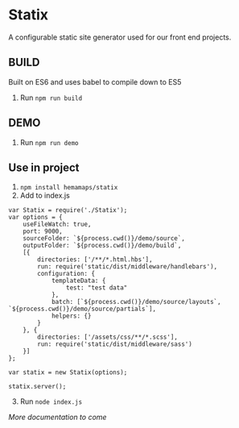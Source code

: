 # Statix
A configurable static site generator used for our front end projects.

## BUILD
Built on ES6 and uses babel
to compile down to ES5

1. Run `npm run build`

## DEMO
1. Run `npm run demo`

## Use in project
1. `npm install hemamaps/statix`
2. Add to index.js
```
var Statix = require('./Statix');
var options = {
    useFileWatch: true,
    port: 9000,
    sourceFolder: `${process.cwd()}/demo/source`,
    outputFolder: `${process.cwd()}/demo/build`,
    [{
        directories: ['/**/*.html.hbs'],
        run: require('static/dist/middleware/handlebars'),
        configuration: {
            templateData: {
                test: "test data"
            },
            batch: [`${process.cwd()}/demo/source/layouts`, `${process.cwd()}/demo/source/partials`],
            helpers: {}
        }
    }, {
        directories: ['/assets/css/**/*.scss'],
        run: require('static/dist/middleware/sass')
    }]
};

var statix = new Statix(options);

statix.server();

```
3. Run `node index.js`

_More documentation to come_